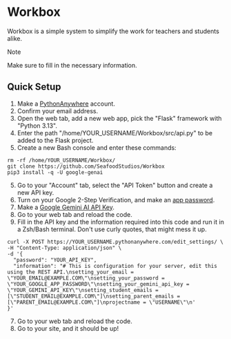 # Workbox
Workbox is a simple system to simplify the work for teachers and students alike.
> [!NOTE]  
> Make sure to fill in the necessary information.
## Quick Setup
1. Make a [PythonAnywhere](https://www.pythonanywhere.com/pricing/) account.
2. Confirm your email address.
3. Open the web tab, add a new web app, pick the "Flask" framework with "Python 3.13".
4. Enter the path "/home/YOUR_USERNAME/Workbox/src/api.py" to be added to the Flask project.
5. Create a new Bash console and enter these commands:
```
rm -rf /home/YOUR_USERNAME/Workbox/
git clone https://github.com/SeafoodStudios/Workbox
pip3 install -q -U google-genai
```
5. Go to your "Account" tab, select the "API Token" button and create a new API key.
6. Turn on your Google 2-Step Verification, and make an [app password](https://myaccount.google.com/apppasswords).
7. Make a [Google Gemini AI API Key](https://aistudio.google.com/apikey).
8. Go to your web tab and reload the code.
9. Fill in the API key and the information required into this code and run it in a Zsh/Bash terminal. Don't use curly quotes, that might mess it up.
```
curl -X POST https://YOUR_USERNAME.pythonanywhere.com/edit_settings/ \
-H "Content-Type: application/json" \
-d '{
  "password": "YOUR_API_KEY",
  "information": "# This is configuration for your server, edit this using the REST API.\nsetting_your_email = \"YOUR_EMAIL@EXAMPLE.COM\"\nsetting_your_password = \"YOUR_GOOGLE_APP_PASSWORD\"\nsetting_your_gemini_api_key = \"YOUR_GEMINI_API_KEY\"\nsetting_student_emails = [\"STUDENT_EMAIL@EXAMPLE.COM\"]\nsetting_parent_emails = [\"PARENT_EMAIL@EXAMPLE.COM\"]\nprojectname = \"USERNAME\"\n'
}'
```
7. Go to your web tab and reload the code.
8. Go to your site, and it should be up!
